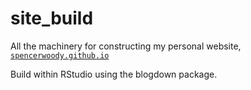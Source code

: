 # site_build

All the machinery for constructing my personal website, [`spencerwoody.github.io`](spencerwoody.github.io)

Build within RStudio using the blogdown package.
